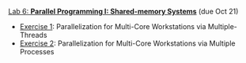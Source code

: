 [Lab 6: **Parallel Programming I: Shared-memory Systems**](https://github.com/PsuAstro528/lab6-start) (due Oct 21)

- [Exercise 1](https://psuastro528.github.io/lab6-start/ex1.html): Parallelization for Multi-Core Workstations via Multiple-Threads
- [Exercise 2](https://github.com/PsuAstro528/lab6-dev/blob/main/ex2.ipynb): Parallelization for Multi-Core Workstations via Multiple Processes
